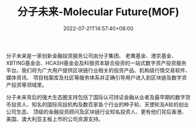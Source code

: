 ﻿---
weight: 
title: "分子未来-Molecular Future(MOF)"
description: "分子未来是一家创新金融投资服务公司由分子集团、 老鹰基金、港京基金、XBTING基金会、HCASH基金会及科银资本联合投资的一站式数字资产投资服务平台"
date: 2022-07-21T14:57:40+08:00
lastmod: 2022-07-21T14:57:40+08:00
draft: false
authors: ["Simon"]
featuredImage: "fenziweilai-molecular-futuremof.jpg"
link: "https://www.molecular.cc/"
tags: ["数字代币","分子未来-Molecular Future(MOF)"]
categories: ["navigation"]
navigation: ["数字代币"]
lightgallery: true
toc: true
pinned: false
recommend: false
recommend1: false
---
分子未来是一家创新金融投资服务公司由分子集团、 老鹰基金、港京基金、XBTING基金会、HCASH基金会及科银资本联合投资的一站式数字资产投资服务平台。我们将为广大用户提供区块链行业相关的投资产品、机构级行情交易软件、媒体资讯、 项目档案库及社区等服务体系并正确引导用户进入到区块链及数字资产投资等领域里。

分子未来背后的强大生态圈支持包括了国际认可持证金融从业者及最早期的数字货币投资人、知名的国际风投机构及数百家各个行业的种子轮、天使轮及A轮的创业公司生态、 顶级的金融投资顾问及区块链行业知名投资人、更有他们背后香港、美国、澳大利亚主板上市的公司资源支持。